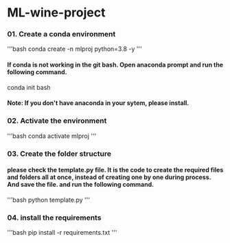 # ML-wine-project


### 01. Create a conda environment
'''bash
conda create -n mlproj python=3.8 -y
'''
#### If conda is not working in the git bash. Open anaconda prompt and run the following command.

conda init bash

#### Note: If you don't have anaconda in your sytem, please install.

### 02. Activate the environment
'''bash
conda activate mlproj
'''

### 03. Create the folder structure
#### please check the template.py file. It is the code to create the required files and folders all at once, instead of creating one by one during process. And save the file. and run the following command.
'''bash
python template.py
'''

### 04. install the requirements
'''bash
pip install -r requirements.txt
'''

